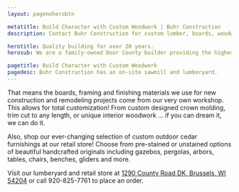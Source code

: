 ```yaml
---
layout: pagenoherobtn

metatitle: Build Character with Custom Woodwork | Buhr Construction
description: Contact Buhr Construction for custom lumber, boards, woodworking, trim for building and remodeling plus outdoor cedar furnishings in Green Bay, Door County, Kewaunee.

herotitle: Quality building for over 20 years.
herosub: We are a family-owned Door County builder providing the highest quality in full-service construction, remodeling, custom woodwork and roofing. 

pagetitle: Build Character with Custom Woodwork
pagedesc: Buhr Construction has an on-site sawmill and lumberyard. 
---
```


That means the boards, framing and finishing materials we use for new construction and remodeling projects come from our very own workshop. This allows for total customization! From custom designed crown molding, trim cut to any length, or unique interior woodwork … if you can dream it, we can do it. 

Also, shop our ever-changing selection of custom outdoor cedar furnishings at our retail store! Choose from pre-stained or unstained options of beautiful handcrafted originals including gazebos, pergolas, arbors, tables, chairs, benches, gliders and more.

Visit our lumberyard and retail store at <a target="_blank" href="https://www.google.com/maps/place/1290+County+Road+DK/@44.7326523,-87.6707721,17z/data=!3m1!4b1!4m2!3m1!1s0x8802b71650c6347f:0x8d592c9e485c3fdd?hl=en">1290 County Road DK, Brussels, WI 54204</a> or call 920-825-7761 to place an order.